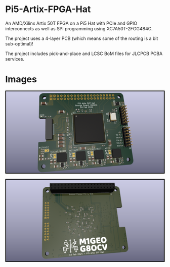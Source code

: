 # Pi5-Artix-FPGA-Hat
An AMD/Xilinx Artix 50T FPGA on a Pi5 Hat with PCIe and GPIO interconnects as well as SPI programming using XC7A50T-2FGG484C.

The project uses a 4-layer PCB (which means some of the routing is a bit sub-optimal)!

The project includes pick-and-place and LCSC BoM files for JLCPCB PCBA services.

# Images

![Front Render](img/Pi5-Artix50T-Hat_F.png)

![Rear Render](img/Pi5-Artix50T-Hat_R.png)

